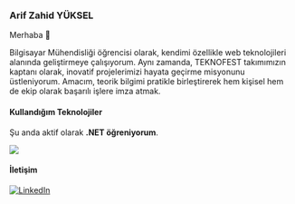 ### Arif Zahid YÜKSEL

Merhaba 👋

Bilgisayar Mühendisliği öğrencisi olarak, kendimi özellikle web teknolojileri alanında geliştirmeye çalışıyorum. Aynı zamanda, TEKNOFEST takımımızın kaptanı olarak, inovatif projelerimizi hayata geçirme misyonunu üstleniyorum. Amacım, teorik bilgimi pratikle birleştirerek hem kişisel hem de ekip olarak başarılı işlere imza atmak.

#### Kullandığım Teknolojiler

Şu anda aktif olarak **.NET öğreniyorum**.

<p align="left">
  <a href="https://skillicons.dev">
    <img src="https://skillicons.dev/icons?i=html,css,bootstrap,figma,tailwind,js,react,dotnet" />
  </a>
</p>

#### İletişim

[![LinkedIn](https://img.shields.io/badge/LinkedIn-0077B5?style=for-the-badge&logo=linkedin&logoColor=white)](https://www.linkedin.com/in/sizin_kullanici_adiniz)

